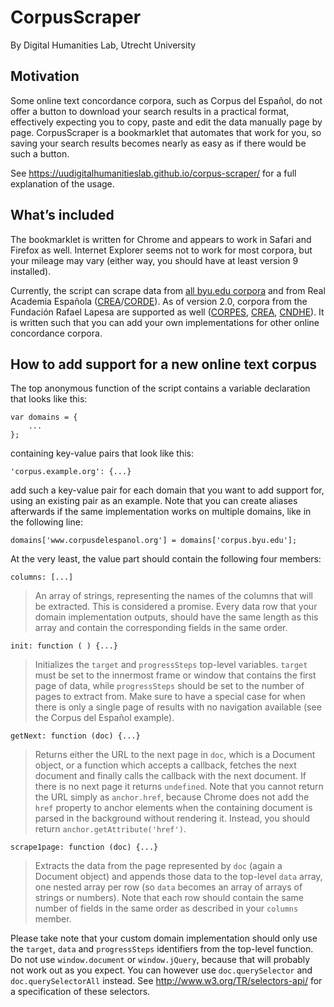 CorpusScraper
=============

By Digital Humanities Lab, Utrecht University


Motivation
----------

Some online text concordance corpora, such as Corpus del Español, do not offer a button to download your search results in a practical format, effectively expecting you to copy, paste and edit the data manually page by page. CorpusScraper is a bookmarklet that automates that work for you, so saving your search results becomes nearly as easy as if there would be such a button.

See https://uudigitalhumanitieslab.github.io/corpus-scraper/ for a full explanation of the usage.


What’s included
---------------

The bookmarklet is written for Chrome and appears to work in Safari and Firefox as well. Internet Explorer seems not to work for most corpora, but your mileage may vary (either way, you should have at least version 9 installed). 

Currently, the script can scrape data from [all byu.edu corpora](http://corpus.byu.edu/) and from Real Academia Española ([CREA](http://corpus.rae.es/creanet.html)/[CORDE](http://corpus.rae.es/cordenet.html)). As of version 2.0, corpora from the Fundación Rafael Lapesa are supported as well ([CORPES](http://web.frl.es/CORPES/view/inicioExterno.view), [CREA](http://web.frl.es/CREA/view/inicioExterno.view), [CNDHE](http://web.frl.es/CNDHE/view/inicioExterno.view)). It is written such that you can add your own implementations for other online concordance corpora.


How to add support for a new online text corpus
-----------------------------------------------

The top anonymous function of the script contains a variable declaration that looks like this:

    var domains = {
        ...
    };

containing key-value pairs that look like this:

    'corpus.example.org': {...}

add such a key-value pair for each domain that you want to add support for, using an existing pair as an example. Note that you can create aliases afterwards if the same implementation works on multiple domains, like in the following line:

    domains['www.corpusdelespanol.org'] = domains['corpus.byu.edu'];

At the very least, the value part should contain the following four members:

    columns: [...]

> An array of strings, representing the names of the columns that will be extracted. This is considered a promise. Every data row that your domain implementation outputs, should have the same length as this array and contain the corresponding fields in the same order.

    init: function ( ) {...}

> Initializes the `target` and `progressSteps` top-level variables. `target` must be set to the innermost frame or window that contains the first page of data, while `progressSteps` should be set to the number of pages to extract from. Make sure to have a special case for when there is only a single page of results with no navigation available (see the Corpus del Español example). 

    getNext: function (doc) {...}

> Returns either the URL to the next page in `doc`, which is a Document object, or a function which accepts a callback, fetches the next document and finally calls the callback with the next document. If there is no next page it returns `undefined`.
> Note that you cannot return the URL simply as `anchor.href`, because Chrome does not add the `href` property to anchor elements when the containing document is parsed in the background without rendering it. Instead, you should return `anchor.getAttribute('href')`.

    scrape1page: function (doc) {...}

> Extracts the data from the page represented by `doc` (again a Document object) and appends those data to the top-level `data` array, one nested array per row (so `data` becomes an array of arrays of strings or numbers). Note that each row should contain the same number of fields in the same order as described in your `columns` member.

Please take note that your custom domain implementation should only use the `target`, `data` and `progressSteps` identifiers from the top-level function. Do not use `window.document` or `window.jQuery`, because that will probably not work out as you expect. You can however use `doc.querySelector` and `doc.querySelectorAll` instead. See http://www.w3.org/TR/selectors-api/ for a specification of these selectors. 
